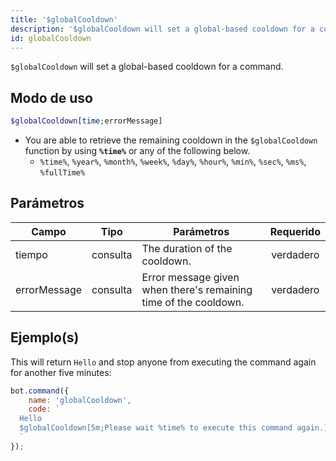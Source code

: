 ```yaml
---
title: '$globalCooldown'
description: '$globalCooldown will set a global-based cooldown for a command.'
id: globalCooldown
---
```


`$globalCooldown` will set a global-based cooldown for a command.

## Modo de uso

```php
$globalCooldown[time;errorMessage]
```

* You are able to retrieve the remaining cooldown in the `$globalCooldown` function by using **`%time%`** or any of the following below.
    * `%time%`, `%year%`, `%month%`, `%week%`, `%day%`, `%hour%`, `%min%`, `%sec%`, `%ms%`, `%fullTime%`

## Parámetros

| Campo        | Tipo     | Parámetros                                                       | Requerido |
| ------------ | -------- | ---------------------------------------------------------------- |:---------:|
| tiempo       | consulta | The duration of the cooldown.                                    | verdadero |
| errorMessage | consulta | Error message given when there's remaining time of the cooldown. | verdadero |

## Ejemplo(s)

This will return `Hello` and stop anyone from executing the command again for another five minutes:

```javascript
bot.command({
    name: 'globalCooldown',
    code: `
  Hello
  $globalCooldown[5m;Please wait %time% to execute this command again.]
  `
});
```
